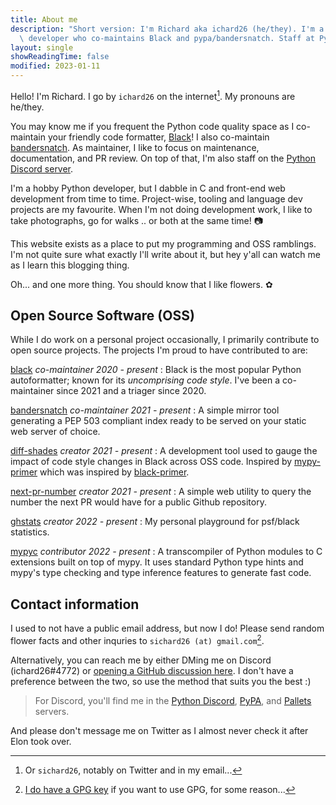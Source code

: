 ```yaml
---
title: About me
description: "Short version: I'm Richard aka ichard26 (he/they). I'm a hobby Python\
  \ developer who co-maintains Black and pypa/bandersnatch. Staff at Python Discord."
layout: single
showReadingTime: false
modified: 2023-01-11
---
```


Hello! I'm Richard. I go by `ichard26` on the internet[^1]. My pronouns are he/they.

You may know me if you frequent the Python code quality space as I co-maintain your
friendly code formatter, [Black]! I also co-maintain [bandersnatch]. As maintainer, I like
to focus on maintenance, documentation, and PR review. On top of that, I'm also staff on
the [Python Discord server][discord-python].

I'm a hobby Python developer, but I dabble in C and front-end web development from time to
time. Project-wise, tooling and language dev projects are my favourite. When I'm not doing
development work, I like to take photographs, go for walks .. or both at the same time! 📷

This website exists as a place to put my programming and OSS ramblings. I'm not quite sure
what exactly I'll write about it, but hey y'all can watch me as I learn this blogging
thing.

Oh... and one more thing. You should know that I like flowers. ✿

## Open Source Software (OSS)

While I do work on a personal project occasionally, I primarily contribute to open source
projects. The projects I'm proud to have contributed to are:

[black] _co-maintainer_ _2020 - present_
: Black is the most popular Python autoformatter; known for its *uncomprising code style*.
  I've been a co-maintainer since 2021 and a triager since 2020.

[bandersnatch] _co-maintainer_ _2021 - present_
: A simple mirror tool generating a PEP 503 compliant index ready to be served on your
  static web server of choice.

[diff-shades] _creator_ _2021 - present_
: A development tool used to gauge the impact of code style changes in Black across OSS
  code. Inspired by [mypy-primer] which was inspired by [black-primer].

[next-pr-number] _creator_ _2021 - present_
: A simple web utility to query the number the next PR would have for a public Github
  repository.

[ghstats] _creator_ _2022 - present_
: My personal playground for psf/black statistics.

[mypyc] _contributor_ _2022 - present_
: A transcompiler of Python modules to C extensions built on top of mypy. It uses standard
  Python type hints and mypy's type checking and type inference features to generate fast
  code.

<!--
[name] *role* *[YYYY - (present or YYYY)]*
: about the project

[name]: link
-->

## Contact information

I used to not have a public email address, but now I do! Please send random flower facts
and other inquries to `sichard26 (at) gmail.com`[^2].

Alternatively, you can reach me by either DMing me on Discord (ichard26#4772) or
[opening a GitHub discussion here][discussions]. I don't have a preference between the
two, so use the method that suits you the best :)

> For Discord, you'll find me in the [Python Discord][discord-python],
> [PyPA][discord-pypa], and [Pallets][discord-pallets] servers.

And please don't message me on Twitter as I almost never check it after Elon took over.

[^1]: Or `sichard26`, notably on Twitter and in my email...

[^2]: [I do have a GPG key][gpg] if you want to use GPG, for some reason...

[bandersnatch]: https://github.com/pypa/bandersnatch
[black]: https://github.com/psf/black
[black-primer]: https://github.com/psf/black/blob/9bd4134f3138448eb92af7031d994b2cec7d08ad/docs/contributing/gauging_changes.md#black-primer
[diff-shades]: https://github.com/ichard26/diff-shades
[discord-pallets]: https://discord.gg/pallets
[discord-pypa]: https://discord.gg/pypa
[discord-python]: https://discord.gg/python
[discussions]: https://github.com/ichard26/ichard26.github.io/discussions
[ghstats]: https://ichard26.github.io/ghstats/
[gpg]: https://github.com/ichard26.gpg
[mypy-primer]: https://github.com/hauntsaninja/mypy_primer
[mypyc]: https://github.com/mypyc/mypyc
[next-pr-number]: https://ichard26.github.io/next-pr-number/
